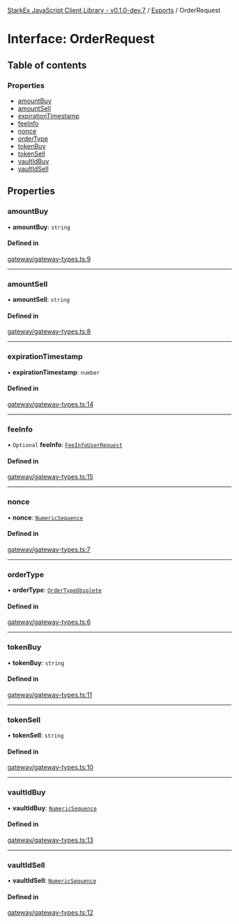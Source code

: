 [StarkEx JavaScript Client Library - v0.1.0-dev.7](../README.md) / [Exports](../modules.md) / OrderRequest

# Interface: OrderRequest

## Table of contents

### Properties

- [amountBuy](OrderRequest.md#amountbuy)
- [amountSell](OrderRequest.md#amountsell)
- [expirationTimestamp](OrderRequest.md#expirationtimestamp)
- [feeInfo](OrderRequest.md#feeinfo)
- [nonce](OrderRequest.md#nonce)
- [orderType](OrderRequest.md#ordertype)
- [tokenBuy](OrderRequest.md#tokenbuy)
- [tokenSell](OrderRequest.md#tokensell)
- [vaultIdBuy](OrderRequest.md#vaultidbuy)
- [vaultIdSell](OrderRequest.md#vaultidsell)

## Properties

### amountBuy

• **amountBuy**: `string`

#### Defined in

[gateway/gateway-types.ts:9](https://github.com/starkware-libs/starkex-js/blob/26f82a7/src/lib/gateway/gateway-types.ts#L9)

---

### amountSell

• **amountSell**: `string`

#### Defined in

[gateway/gateway-types.ts:8](https://github.com/starkware-libs/starkex-js/blob/26f82a7/src/lib/gateway/gateway-types.ts#L8)

---

### expirationTimestamp

• **expirationTimestamp**: `number`

#### Defined in

[gateway/gateway-types.ts:14](https://github.com/starkware-libs/starkex-js/blob/26f82a7/src/lib/gateway/gateway-types.ts#L14)

---

### feeInfo

• `Optional` **feeInfo**: [`FeeInfoUserRequest`](FeeInfoUserRequest.md)

#### Defined in

[gateway/gateway-types.ts:15](https://github.com/starkware-libs/starkex-js/blob/26f82a7/src/lib/gateway/gateway-types.ts#L15)

---

### nonce

• **nonce**: [`NumericSequence`](../modules.md#numericsequence)

#### Defined in

[gateway/gateway-types.ts:7](https://github.com/starkware-libs/starkex-js/blob/26f82a7/src/lib/gateway/gateway-types.ts#L7)

---

### orderType

• **orderType**: [`OrderTypeObsolete`](../enums/OrderTypeObsolete.md)

#### Defined in

[gateway/gateway-types.ts:6](https://github.com/starkware-libs/starkex-js/blob/26f82a7/src/lib/gateway/gateway-types.ts#L6)

---

### tokenBuy

• **tokenBuy**: `string`

#### Defined in

[gateway/gateway-types.ts:11](https://github.com/starkware-libs/starkex-js/blob/26f82a7/src/lib/gateway/gateway-types.ts#L11)

---

### tokenSell

• **tokenSell**: `string`

#### Defined in

[gateway/gateway-types.ts:10](https://github.com/starkware-libs/starkex-js/blob/26f82a7/src/lib/gateway/gateway-types.ts#L10)

---

### vaultIdBuy

• **vaultIdBuy**: [`NumericSequence`](../modules.md#numericsequence)

#### Defined in

[gateway/gateway-types.ts:13](https://github.com/starkware-libs/starkex-js/blob/26f82a7/src/lib/gateway/gateway-types.ts#L13)

---

### vaultIdSell

• **vaultIdSell**: [`NumericSequence`](../modules.md#numericsequence)

#### Defined in

[gateway/gateway-types.ts:12](https://github.com/starkware-libs/starkex-js/blob/26f82a7/src/lib/gateway/gateway-types.ts#L12)
